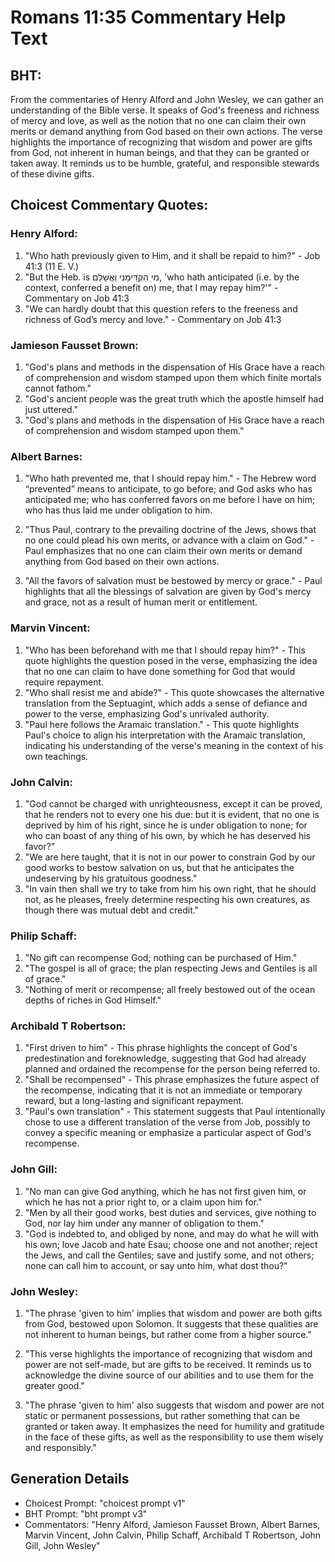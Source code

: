 # Romans 11:35 Commentary Help Text

## BHT:
From the commentaries of Henry Alford and John Wesley, we can gather an understanding of the Bible verse. It speaks of God's freeness and richness of mercy and love, as well as the notion that no one can claim their own merits or demand anything from God based on their own actions. The verse highlights the importance of recognizing that wisdom and power are gifts from God, not inherent in human beings, and that they can be granted or taken away. It reminds us to be humble, grateful, and responsible stewards of these divine gifts.

## Choicest Commentary Quotes:
### Henry Alford:
1. "Who hath previously given to Him, and it shall be repaid to him?" - Job 41:3 (11 E. V.)
2. "But the Heb. is מִי הִקְדִּימַנִי וַאֲשַׁלִּם, 'who hath anticipated (i.e. by the context, conferred a benefit on) me, that I may repay him?'" - Commentary on Job 41:3
3. "We can hardly doubt that this question refers to the freeness and richness of God’s mercy and love." - Commentary on Job 41:3

### Jamieson Fausset Brown:
1. "God's plans and methods in the dispensation of His Grace have a reach of comprehension and wisdom stamped upon them which finite mortals cannot fathom."
2. "God's ancient people was the great truth which the apostle himself had just uttered."
3. "God's plans and methods in the dispensation of His Grace have a reach of comprehension and wisdom stamped upon them."

### Albert Barnes:
1. "Who hath prevented me, that I should repay him." - The Hebrew word “prevented” means to anticipate, to go before; and God asks who has anticipated me; who has conferred favors on me before I have on him; who has thus laid me under obligation to him.

2. "Thus Paul, contrary to the prevailing doctrine of the Jews, shows that no one could plead his own merits, or advance with a claim on God." - Paul emphasizes that no one can claim their own merits or demand anything from God based on their own actions.

3. "All the favors of salvation must be bestowed by mercy or grace." - Paul highlights that all the blessings of salvation are given by God's mercy and grace, not as a result of human merit or entitlement.

### Marvin Vincent:
1. "Who has been beforehand with me that I should repay him?" - This quote highlights the question posed in the verse, emphasizing the idea that no one can claim to have done something for God that would require repayment.
2. "Who shall resist me and abide?" - This quote showcases the alternative translation from the Septuagint, which adds a sense of defiance and power to the verse, emphasizing God's unrivaled authority.
3. "Paul here follows the Aramaic translation." - This quote highlights Paul's choice to align his interpretation with the Aramaic translation, indicating his understanding of the verse's meaning in the context of his own teachings.

### John Calvin:
1. "God cannot be charged with unrighteousness, except it can be proved, that he renders not to every one his due: but it is evident, that no one is deprived by him of his right, since he is under obligation to none; for who can boast of any thing of his own, by which he has deserved his favor?"
2. "We are here taught, that it is not in our power to constrain God by our good works to bestow salvation on us, but that he anticipates the undeserving by his gratuitous goodness."
3. "In vain then shall we try to take from him his own right, that he should not, as he pleases, freely determine respecting his own creatures, as though there was mutual debt and credit."

### Philip Schaff:
1. "No gift can recompense God; nothing can be purchased of Him." 
2. "The gospel is all of grace; the plan respecting Jews and Gentiles is all of grace."
3. "Nothing of merit or recompense; all freely bestowed out of the ocean depths of riches in God Himself."

### Archibald T Robertson:
1. "First driven to him" - This phrase highlights the concept of God's predestination and foreknowledge, suggesting that God had already planned and ordained the recompense for the person being referred to.
2. "Shall be recompensed" - This phrase emphasizes the future aspect of the recompense, indicating that it is not an immediate or temporary reward, but a long-lasting and significant repayment.
3. "Paul's own translation" - This statement suggests that Paul intentionally chose to use a different translation of the verse from Job, possibly to convey a specific meaning or emphasize a particular aspect of God's recompense.

### John Gill:
1. "No man can give God anything, which he has not first given him, or which he has not a prior right to, or a claim upon him for."
2. "Men by all their good works, best duties and services, give nothing to God, nor lay him under any manner of obligation to them."
3. "God is indebted to, and obliged by none, and may do what he will with his own; love Jacob and hate Esau; choose one and not another; reject the Jews, and call the Gentiles; save and justify some, and not others; none can call him to account, or say unto him, what dost thou?"

### John Wesley:
1. "The phrase 'given to him' implies that wisdom and power are both gifts from God, bestowed upon Solomon. It suggests that these qualities are not inherent to human beings, but rather come from a higher source."

2. "This verse highlights the importance of recognizing that wisdom and power are not self-made, but are gifts to be received. It reminds us to acknowledge the divine source of our abilities and to use them for the greater good."

3. "The phrase 'given to him' also suggests that wisdom and power are not static or permanent possessions, but rather something that can be granted or taken away. It emphasizes the need for humility and gratitude in the face of these gifts, as well as the responsibility to use them wisely and responsibly."


## Generation Details
- Choicest Prompt: "choicest prompt v1"
- BHT Prompt: "bht prompt v3"
- Commentators: "Henry Alford, Jamieson Fausset Brown, Albert Barnes, Marvin Vincent, John Calvin, Philip Schaff, Archibald T Robertson, John Gill, John Wesley"
